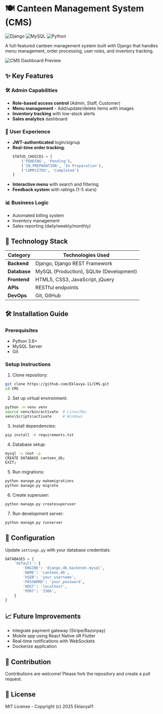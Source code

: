 # 🍽️ Canteen Management System (CMS) 

![Django](https://img.shields.io/badge/Django-092E20?style=for-the-badge&logo=django&logoColor=white)
![MySQL](https://img.shields.io/badge/MySQL-005C84?style=for-the-badge&logo=mysql&logoColor=white)
![Python](https://img.shields.io/badge/Python-3776AB?style=for-the-badge&logo=python&logoColor=white)

A full-featured canteen management system built with Django that handles menu management, order processing, user roles, and inventory tracking.

![CMS Dashboard Preview](screenshots/dashboard.png)

## ✨ Key Features

### 🛠️ Admin Capabilities
- **Role-based access control** (Admin, Staff, Customer)
- **Menu management** - Add/update/delete items with images
- **Inventory tracking** with low-stock alerts
- **Sales analytics** dashboard

### 👥 User Experience
- **JWT-authenticated** login/signup
- **Real-time order tracking**:
  ```python
  STATUS_CHOICES = [
      ('PENDING', 'Pending'),
      ('IN_PREPARATION', 'In Preparation'), 
      ('COMPLETED', 'Completed')
  ]
  ```
- **Interactive menu** with search and filtering
- **Feedback system** with ratings (1-5 stars)

### 📊 Business Logic
- Automated billing system
- Inventory management
- Sales reporting (daily/weekly/monthly)

## 🚀 Technology Stack

| Category       | Technologies Used                              |
|----------------|-----------------------------------------------|
| **Backend**    | Django, Django REST Framework                 |
| **Database**   | MySQL (Production), SQLite (Development)      |
| **Frontend**   | HTML5, CSS3, JavaScript, jQuery               |
| **APIs**       | RESTful endpoints                             |
| **DevOps**     | Git, GitHub                                   |

## 🛠️ Installation Guide

### Prerequisites
- Python 3.8+
- MySQL Server
- Git

### Setup Instructions

1. Clone repository:

```bash
git clone https://github.com/Eklavya-11/CMS.git
cd CMS
```
2. Set up virtual environment:

```bash
python -m venv venv
source venv/bin/activate  # Linux/Mac
venv\Scripts\activate     # Windows
```

3. Install dependencies:

```python
pip install -r requirements.txt
```

4. Database setup:

```bash
mysql -u root -p
CREATE DATABASE canteen_db;
EXIT;
```

5. Run migrations:

```bash
python manage.py makemigrations
python manage.py migrate
```

6. Create superuser:

```bash
python manage.py createsuperuser
```

7. Run development server:

```bash
python manage.py runserver
```

## 🔧 Configuration
Update `settings.py` with your database credentials:

```python
DATABASES = {
    'default': {
        'ENGINE': 'django.db.backends.mysql',
        'NAME': 'canteen_db',
        'USER': 'your_username',
        'PASSWORD': 'your_password',
        'HOST': 'localhost',
        'PORT': '3306',
    }
}
```

## 📈 Future Improvements
- Integrate payment gateway (Stripe/Razorpay)
- Mobile app using React Native oR Flutter
- Real-time notifications with WebSockets
- Dockerize application

## 🤝 Contribution
Contributions are welcome! Please fork the repository and create a pull request.

## 📜 License
MIT License - Copyright (c) 2025 Eklavya11
